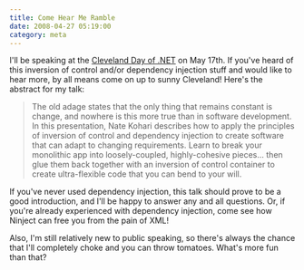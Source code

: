```yaml
---
title: Come Hear Me Ramble
date: 2008-04-27 05:19:00
category: meta
---
```


<span class='drop-cap'>I'll be speaking</span> at the [Cleveland Day of .NET](http://www.clevelanddodn.org/) on May 17th. If you've heard of this inversion of control and/or dependency injection stuff and would like to hear more, by all means come on up to sunny Cleveland! Here's the abstract for my talk:

> The old adage states that the only thing that remains constant is change, and nowhere is this more true than in software development. In this presentation, Nate Kohari describes how to apply the principles of inversion of control and dependency injection to create software that can adapt to changing requirements. Learn to break your monolithic app into loosely-coupled, highly-cohesive pieces... then glue them back together with an inversion of control container to create ultra-flexible code that you can bend to your will.

If you've never used dependency injection, this talk should prove to be a good introduction, and I'll be happy to answer any and all questions. Or, if you're already experienced with dependency injection, come see how Ninject can free you from the pain of XML!

Also, I'm still relatively new to public speaking, so there's always the chance that I'll completely choke and you can throw tomatoes. What's more fun than that?